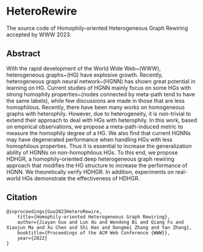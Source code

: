 # HeteroRewire
The source code of Homophily-oriented Heterogeneous Graph Rewiring accepted by WWW 2023.

## Abstract

With the rapid development of the World Wide Web~(WWW), heterogeneous graphs~(HG) have explosive growth. Recently, heterogeneous graph neural network~(HGNN) has shown great potential in learning on HG. Current studies of HGNN mainly focus on some HGs with strong homophily properties~(nodes connected by meta-path tend to have the same labels), while few discussions are made in those that are less homophilous. Recently, there have been many works on homogeneous graphs with heterophily. However, due to heterogeneity, it is non-trivial to extend their approach to deal with HGs with heterophily. In this work, based on empirical observations, we propose a meta-path-induced metric to measure the homophily degree of a HG. We also find that current HGNNs may have degenerated performance when handling HGs with less homophilous properties. Thus it is essential to increase the generalization ability of HGNNs on non-homophilous HGs. To this end, we propose HDHGR, a homophily-oriented deep heterogeneous graph rewiring approach that modifies the HG structure to increase the performance of HGNN. We theoretically verify HDHGR. In addition, experiments on real-world HGs demonstrate the effectiveness of HDHGR.

## Citation

```
@inproceedings{Guo2023HeteroRewire,
    title={Homophily-oriented Heterogeneous Graph Rewiring},
    author={Jiayan Guo and Lun du and Wendong Bi and Qiang Fu and Xiaojun Ma and Xu Chen and Shi Han and Dongmei Zhang and Yan Zhang},
    booktitle={Proceedings of the ACM Web Conference {WWW}},
    year={2022}
}
```
